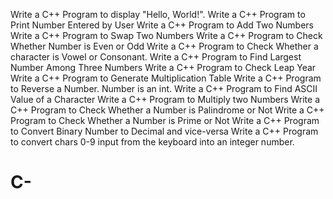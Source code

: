 Write a C++  Program to display "Hello, World!".
Write a C++ Program to Print Number Entered by User
Write a C++ Program to Add Two Numbers
Write a C++ Program to Swap Two Numbers
Write a C++ Program to Check Whether Number is Even or Odd
Write a C++ Program to Check Whether a character is Vowel or Consonant.
Write a C++ Program to Find Largest Number Among Three Numbers
Write a C++ Program to Check Leap Year
Write a C++ Program to Generate Multiplication Table
Write a C++ Program to Reverse a Number. Number is an int.
Write a C++ Program to Find ASCII Value of a Character
Write a C++ Program to Multiply two Numbers
Write a C++ Program to Check Whether a Number is Palindrome or Not
Write a C++ Program to Check Whether a Number is Prime or Not
Write a C++ Program to Convert Binary Number to Decimal and vice-versa
Write a C++ Program to convert chars 0-9 input from the keyboard into an integer number.
# C-
